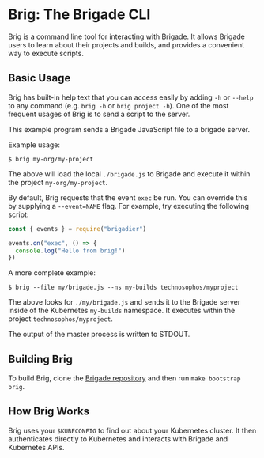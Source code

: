 # Brig: The Brigade CLI

Brig is a command line tool for interacting with Brigade. It allows Brigade
users to learn about their projects and builds, and provides a convenient way
to execute scripts.

## Basic Usage

Brig has built-in help text that you can access easily by adding `-h` or `--help`
to any command (e.g. `brig -h` or `brig project -h`). One of the most frequent
usages of Brig is to send a script to the server.

This example program sends a Brigade JavaScript file to a brigade server.

Example usage:

```console
$ brig my-org/my-project
```

The above will load the local `./brigade.js` to Brigade and execute it within the project
`my-org/my-project`.

By default, Brig requests that the event `exec` be run. You can override this by
supplying a `--event=NAME` flag. For example, try executing the following script:

```javascript
const { events } = require("brigadier")

events.on("exec", () => {
  console.log("Hello from brig!")
})
```

A more complete example:

```console
$ brig --file my/brigade.js --ns my-builds technosophos/myproject
```

The above looks for `./my/brigade.js` and sends it to the Brigade server inside of
the Kubernetes `my-builds` namespace. It executes within the project
`technosophos/myproject`.

The output of the master process is written to STDOUT.

## Building Brig

To build Brig, clone the [Brigade repository](https://github.com/Azure/brigade)
and then run `make bootstrap brig`.

## How Brig Works

Brig uses your `$KUBECONFIG` to find out about your Kubernetes cluster. It then
authenticates directly to Kubernetes and interacts with Brigade and Kubernetes
APIs.
